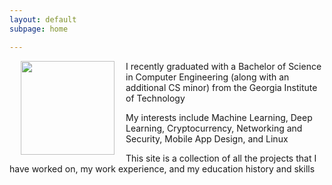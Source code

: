 ```yaml
---
layout: default
subpage: home

---
```


<div>
  <img style="float: left; margin: 0 18px" width="150" src="{{ 'assets/images/me.jpg' | relative_url }}"/>
  <p>I recently graduated with a Bachelor of Science in Computer Engineering (along with an additional CS minor) from the Georgia Institute of Technology</p>
  <p>My interests include Machine Learning, Deep Learning, Cryptocurrency, Networking and Security, Mobile App Design, and Linux</p>
  <p>This site is a collection of all the projects that I have worked on, my work experience, and my education history and skills</p>
</div>
<span style="clear: both"></span>

